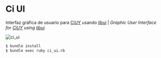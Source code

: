 # Ci UI

Interfaz gráfica de usuario para [CiUY](https://github.com/picandocodigo/ci_uy) usando [libui](https://github.com/kojix2/libui) | _Graphic User Interface for [CiUY](https://github.com/picandocodigo/ci_uy) using [libui](https://github.com/kojix2/libui)._

![ci_ui](https://user-images.githubusercontent.com/689327/102937588-6e3fd580-44a2-11eb-89ad-4ab6f22f807f.gif)

```bash
$ bundle install
$ bundle exec ruby ci_ui.rb
```
